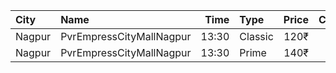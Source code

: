 | City   | Name                     |  Time | Type    | Price | Capacity | Booked |
| :----- | :----------------------- | ----: | :------ | ----: | -------: | -----: |
| Nagpur | PvrEmpressCityMallNagpur | 13:30 | Classic |  120₹ |       12 |      0 |
| Nagpur | PvrEmpressCityMallNagpur | 13:30 | Prime   |  140₹ |       48 |      4 |